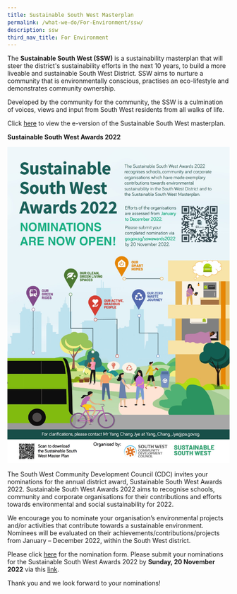 ```yaml
---
title: Sustainable South West Masterplan
permalink: /what-we-do/For-Environment/ssw/
description: ssw
third_nav_title: For Environment
---
```

The **Sustainable South West (SSW)** is a sustainability masterplan that will steer the district's sustainability efforts in the next 10 years, to build a more liveable and sustainable South West District. SSW aims to nurture a community that is environmentally conscious, practises an eco-lifestyle and demonstrates community ownership.

Developed by the community for the community, the SSW is a culmination of voices, views and input from South West residents from all walks of life.  
  
Click [here](/files/What%20we%20do/Sustainable%20South%20West_Digital-1.pdf) to view the e-version of the Sustainable South West masterplan.

**Sustainable South West Awards 2022**

<img  
src="/images/What%20We%20Do/For%20Environment/SWW2022.jpg">

The South West Community Development Council (CDC) invites your nominations for the annual district award, Sustainable South West Awards 2022. Sustainable South West Awards 2022 aims to recognise schools, community and corporate organisations for their contributions and efforts towards environmental and social sustainability for 2022.

We encourage you to nominate your organisation’s environmental projects and/or activities that contribute towards a sustainable environment. Nominees will be evaluated on their achievements/contributions/projects from January – December 2022, within the South West district.

Please click [here](/files/What%20we%20do/Sustainable%20South%20West%20Awards%202022%20Nomination%20Form.pdf) for the nomination form. Please submit your nominations for the Sustainable South West Awards 2022 by **Sunday, 20 November 2022** via this [link](https://form.gov.sg/#!/633ce7b636ec6a00122a5946).

Thank you and we look forward to your nominations!